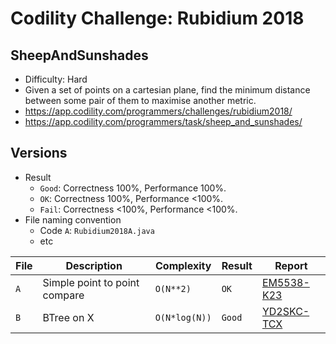 # Codility Challenge: Rubidium 2018

## SheepAndSunshades

- Difficulty: Hard
- Given a set of points on a cartesian plane, find the minimum distance between some pair of them to maximise another metric.
- <https://app.codility.com/programmers/challenges/rubidium2018/>
- <https://app.codility.com/programmers/task/sheep_and_sunshades/>

## Versions

- Result
  - `Good`: Correctness 100%, Performance 100%.
  - `OK`: Correctness 100%, Performance <100%.
  - `Fail`: Correctness <100%, Performance <100%.
- File naming convention
  - Code `A`: `Rubidium2018A.java`
  - etc

| File | Description                   | Complexity    | Result | Report                                                                  |
| ---- | ----------------------------- | ------------- | ------ | ----------------------------------------------------------------------- |
| `A`  | Simple point to point compare | `O(N**2)`     | `OK`   | [EM5538-K23](https://app.codility.com/demo/results/trainingEM5538-K23/) |
| `B`  | BTree on X                    | `O(N*log(N))` | `Good` | [YD2SKC-TCX](https://app.codility.com/demo/results/trainingYD2SKC-TCX/) |
